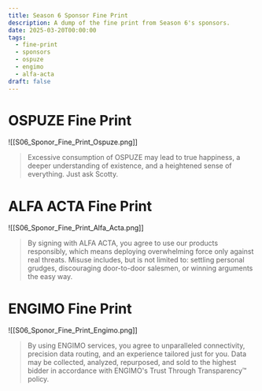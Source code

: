 ```yaml
---
title: Season 6 Sponsor Fine Print
description: A dump of the fine print from Season 6's sponsors.
date: 2025-03-20T00:00:00
tags:
  - fine-print
  - sponsors
  - ospuze
  - engimo
  - alfa-acta
draft: false
---
```

# OSPUZE Fine Print

![[S06_Sponor_Fine_Print_Ospuze.png]]

>Excessive consumption of OSPUZE may lead to true happiness, a deeper understanding of existence, and a heightened sense of everything. Just ask Scotty.

# ALFA ACTA Fine Print

![[S06_Sponor_Fine_Print_Alfa_Acta.png]]

>By signing with ALFA ACTA, you agree to use our products responsibly, which means deploying overwhelming force only against real threats. Misuse includes, but is not limited to: settling personal grudges, discouraging door-to-door salesmen, or winning arguments the easy way.

# ENGIMO Fine Print

![[S06_Sponor_Fine_Print_Engimo.png]]

>By using ENGIMO services, you agree to unparalleled connectivity, precision data routing, and an experience tailored just for you. Data may be collected, analyzed, repurposed, and sold to the highest bidder in accordance with ENGIMO's Trust Through Transparency™ policy.